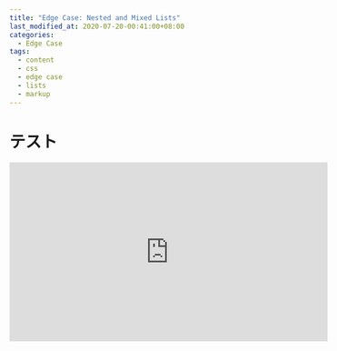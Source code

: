 ```yaml
---
title: "Edge Case: Nested and Mixed Lists"
last_modified_at: 2020-07-20-00:41:00+08:00
categories:
  - Edge Case
tags:
  - content
  - css
  - edge case
  - lists
  - markup
---
```


# テスト
<iframe width="560" height="315" src="https://www.youtube.com/embed/IrlEdluxIOA" frameborder="0" allow="accelerometer; autoplay; encrypted-media; gyroscope; picture-in-picture" allowfullscreen></iframe>

